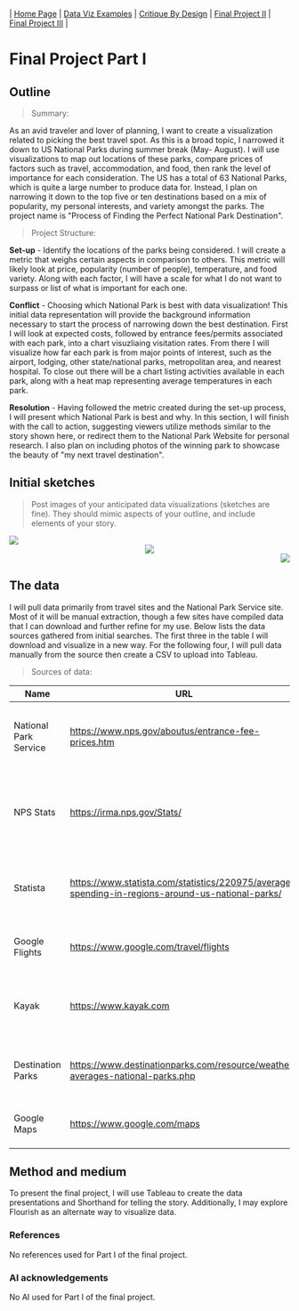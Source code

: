 | [Home Page](https://lmboos.github.io/boos-dataviz-portfolio/) | [Data Viz Examples](dataviz-examples.md) | [Critique By Design](critique-by-design.md) | [Final Project II](final-project-part-two.md) | [Final Project III](final-project-part-three.md) |

# Final Project Part I

## Outline
> Summary: 
 
As an avid traveler and lover of planning, I want to create a visualization related to picking the best travel spot. As this is a broad topic, I narrowed it down to US National Parks during summer break (May- August). I will use visualizations to map out locations of these parks, compare prices of factors such as travel, accommodation, and food, then rank the level of importance for each consideration. The US has a total of 63 National Parks, which is quite a large number to produce data for. Instead, I plan on narrowing it down to the top five or ten destinations based on a mix of popularity, my personal interests, and variety amongst the parks. The project name is "Process of Finding the Perfect National Park Destination". 

> Project Structure:  

**Set-up** - Identify the locations of the parks being considered. I will create a metric that weighs certain aspects in comparison to others. This metric will likely look at price, popularity (number of people), temperature, and food variety. Along with each factor, I will have a scale for what I do not want to surpass or list of what is important for each one. 

**Conflict** - Choosing which National Park is best with data visualization! This initial data representation will provide the background information necessary to start the process of narrowing down the best destination.  First I will look at expected costs, followed by entrance fees/permits associated with each park, into a chart visuzliaing visitation rates. From there I will visualize how far each park is from major points of interest, such as the airport, lodging, other state/national parks, metropolitan area, and nearest hospital. To close out there will be a chart listing activities available in each park, along with a heat map representing average temperatures in each park.

**Resolution** - Having followed the metric created during the set-up process, I will present which National Park is best and why. In this section, I will finish with the call to action, suggesting viewers utilize methods similar to the story shown here, or redirect them to the National Park Website for personal research. I also plan on including photos of the winning park to showcase the beauty of "my next travel destination".  

## Initial sketches
> Post images of your anticipated data visualizations (sketches are fine). They should mimic aspects of your outline, and include elements of your story.  

<div align="left">
  <img src="Sketch Page 1.jpg"/>
</div>

<div align="center">
  <img src="Sketch Page 2.jpg"/>
</div>

<div align="right">
  <img src="Sketch Page 3.jpg"/>
</div>

## The data
I will pull data primarily from travel sites and the National Park Service site. Most of it will be manual extraction, though a few sites have compiled data that I can download and further refine for my use. Below lists the data sources gathered from initial searches. The first three in the table I will download and visualize in a new way. For the following four, I will pull data manually from the source then create a CSV to upload into Tableau.

> Sources of data:

| Name | URL | Description |
|---------|--------|----------------|
| National Park Service | https://www.nps.gov/aboutus/entrance-fee-prices.htm   | Identifies fees for each National Park service site |
| NPS Stats | https://irma.nps.gov/Stats/ | View annual or monthly visitor rates for National Park service sites |
| Statista | https://www.statista.com/statistics/220975/average-spending-in-regions-around-us-national-parks/ | Provides average spending at national park by year |
| Google Flights | https://www.google.com/travel/flights | Provides price for flight information |
| Kayak | https://www.kayak.com    | Compare rental car and lodging prices for travel destinations |
| Destination Parks | https://www.destinationparks.com/resource/weather-averages-national-parks.php | National Park weather averages by month |
| Google Maps | https://www.google.com/maps | See proximity to restaurants and airpots |

## Method and medium
To present the final project, I will use Tableau to create the data presentations and Shorthand for telling the story. Additionally, I may explore Flourish as an alternate way to visualize data.

### References
No references used for Part I of the final project.

### AI acknowledgements
No AI used for Part I of the final project.

